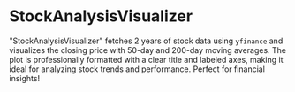 # StockAnalysisVisualizer
"StockAnalysisVisualizer" fetches 2 years of stock data using `yfinance` and visualizes the closing price with 50-day and 200-day moving averages. The plot is professionally formatted with a clear title and labeled axes, making it ideal for analyzing stock trends and performance. Perfect for financial insights!
